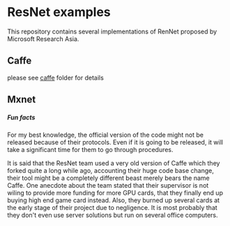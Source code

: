 # ResNet examples
This repository contains several implementations of RenNet proposed by Microsoft Research Asia.

## Caffe
please see [caffe](caffe) folder for details
## Mxnet

##### Fun facts
For my best knowledge, the official version of the code might not be released because of their protocols. Even if it is going to be released, it will take a significant time for them to go through procedures.

It is said that the ResNet team used a very old version of Caffe which they forked quite a long while ago, accounting their huge code base change, their tool might be a completely different beast merely bears the name Caffe.
One anecdote about the team stated that their supervisor is not wiling to provide more funding for more GPU cards, that they finally end up buying high end game card instead. Also, they burned up several cards at the early stage of their project due to negligence. It is most probably that they don't even use server solutions but run on several office computers.
